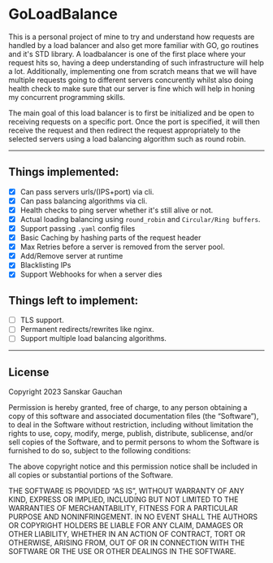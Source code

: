 # GoLoadBalance

This is a personal project of mine to try and understand how requests are handled by a load balancer and also get more familiar with GO, go routines and it's STD library. A loadbalancer is one of the first place where your request hits so, having a deep understanding of such infrastructure will help a lot. Additionally, implementing one from scratch means that we will have multiple requests going to different servers concurently whilst also doing health check to make sure that our server is fine which will help in honing my concurrent programming skills. 

The main goal of this load balancer is to first be initialized and be open to receiving requests on a specific port. Once the port is specified, it will then receive the request and then redirect the request appropriately to the selected servers using a load balancing algorithm such as round robin.

---

## Things implemented:
- [x] Can pass servers urls/(IPS+port) via cli.
- [x] Can pass balancing algorithms via cli.
- [x] Health checks to ping server whether it's still alive or not.
- [x] Actual loading balancing using `round_robin` and `Circular/Ring buffers`. 
- [x] Support passing `.yaml` config files
- [x] Basic Caching by hashing parts of the request header
- [x] Max Retries before a server is removed from the server pool.
- [x] Add/Remove server at runtime
- [x] Blacklisting IPs
- [x] Support Webhooks for when a server dies

## Things left to implement:
- [ ] TLS support.
- [ ] Permanent redirects/rewrites like nginx.
- [ ] Support multiple load balancing algorithms.

---

## License

Copyright 2023 Sanskar Gauchan

Permission is hereby granted, free of charge, to any person obtaining a copy of this software and associated documentation files (the “Software”), to deal in the Software without restriction, including without limitation the rights to use, copy, modify, merge, publish, distribute, sublicense, and/or sell copies of the Software, and to permit persons to whom the Software is furnished to do so, subject to the following conditions:

The above copyright notice and this permission notice shall be included in all copies or substantial portions of the Software.

THE SOFTWARE IS PROVIDED “AS IS”, WITHOUT WARRANTY OF ANY KIND, EXPRESS OR IMPLIED, INCLUDING BUT NOT LIMITED TO THE WARRANTIES OF MERCHANTABILITY, FITNESS FOR A PARTICULAR PURPOSE AND NONINFRINGEMENT. IN NO EVENT SHALL THE AUTHORS OR COPYRIGHT HOLDERS BE LIABLE FOR ANY CLAIM, DAMAGES OR OTHER LIABILITY, WHETHER IN AN ACTION OF CONTRACT, TORT OR OTHERWISE, ARISING FROM, OUT OF OR IN CONNECTION WITH THE SOFTWARE OR THE USE OR OTHER DEALINGS IN THE SOFTWARE.
